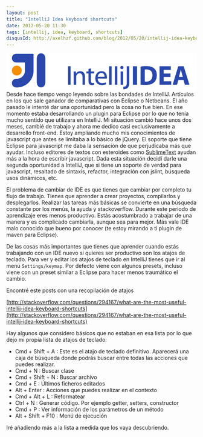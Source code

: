 ```yaml
---
layout: post
title: "IntelliJ Idea keyboard shortcuts"
date: 2012-05-20 11:30
tags: [intellij, idea, keyboard, shortcuts]
disqusId: http://axelhzf.github.com/blog/2012/05/20/intellij-idea-keyboard-shortcuts/
---
```


![Intellij Idea](/images/posts/intellij_idea.gif)
Desde hace tiempo vengo leyendo sobre las bondades de IntelliJ. Artículos en los que sale ganador de comparativas con Eclipse o Netbeans. El año pasado le intenté dar una oportunidad pero la cosa no fue bien. En ese momento estaba desarrollando un plugin para Eclipse por lo que no tenía mucho sentido que utilizara en IntelliJ. Mi situación cambió hace unos dos meses, cambié de trabajo y ahora me dedico casi exclusivamente a desarrollo front-end. Estoy ampliando mucho mis conocimientos de javascript que antes se limitaba a lo básico de jQuery. El soporte que tiene Eclipse para javascript me daba la sensación de que perjudicaba más que ayudar. Incluso editores de textos con esteroides como [SublimeText](http://www.sublimetext.com/) ayudan más a la hora de escribir javascript. Dada esta situación decidí darle una segunda oportunidad a IntelliJ, que si tiene un soporte de verdad para javascript, resaltado de sintaxis, refactor, integración con jslint, búsqueda usos dinámicos, etc.

El problema de cambiar de IDE es que tienes que cambiar por completo tu flujo de trabajo. Tienes que aprender a crear proyectos, compilarlos y desplegarlos. Realizar las tareas más básicas se convierte en una búsqueda constante por los menús, la ayuda y stackoverflow. Durante este periodo de aprendizaje eres menos productivo. Estás acostumbrado a trabajar de una manera y es complicado cambiarla, aunque sea para mejor. Más vale IDE malo conocido que bueno por conocer (te estoy mirando a ti plugin de maven para Eclipse).

De las cosas más importantes que tienes que aprender cuando estás trabajando con un IDE nuevo si quieres ser productivo son los atajos de teclado. Para ver y editar los atajos de teclado en IntelliJ tienes que ir al menú `Settings/keymap`. Por defecto viene con algunos presets, incluso viene con un preset similar a Eclipse para hacer menos traumático el cambio.

Encontré este posts con una recopilación de atajos

[http://stackoverflow.com/questions/294167/what-are-the-most-useful-intellij-idea-keyboard-shortcuts](http://stackoverflow.com/questions/294167/what-are-the-most-useful-intellij-idea-keyboard-shortcuts)

Hay algunos que considero básicos que no estaban en esa lista por lo que dejo mi propia lista de atajos de teclado:

- Cmd + Shift + A : Este es el atajo de teclado definitivo. Aparecerá una caja de búsqueda donde podrás buscar entre todas las acciones que puedes realizar.
- Cmd + N : Buscar clase
- Cmd + Shift + N : Buscar archivo
- Cmd + E : Últimos ficheros editados
- Alt + Enter : Acciones que puedes realizar en el contexto
- Cmd + Alt + L : Reformatear
- Ctrl + N : Generar código. Por ejemplo getter, setters, constructor
- Cmd + P : Ver información de los parámetros de un método
- Alt + Shift + F10 : Menú de ejecución

Iré añadiendo más a la lista a medida que los vaya descubriendo.




